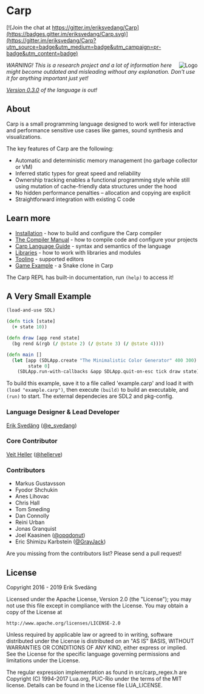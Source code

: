# Carp

[![Join the chat at https://gitter.im/eriksvedang/Carp](https://badges.gitter.im/eriksvedang/Carp.svg)](https://gitter.im/eriksvedang/Carp?utm_source=badge&utm_medium=badge&utm_campaign=pr-badge&utm_content=badge)

<img src="https://github.com/carp-lang/Carp/blob/master/img/carp_logo_300_c.png" alt="Logo" align="right" />

<i>WARNING! This is a research project and a lot of information here might become outdated and misleading without any explanation. Don't use it for anything important just yet!</i>

<i>[Version 0.3.0](https://github.com/carp-lang/Carp/releases/tag/v0.3.0) of the language is out!</i>

## About

Carp is a small programming language designed to work well for interactive and performance sensitive use cases like games, sound synthesis and visualizations.

The key features of Carp are the following:
* Automatic and deterministic memory management (no garbage collector or VM)
* Inferred static types for great speed and reliability
* Ownership tracking enables a functional programming style while still using mutation of cache-friendly data structures under the hood
* No hidden performance penalties – allocation and copying are explicit
* Straightforward integration with existing C code

## Learn more

* [Installation](docs/Install.md) - how to build and configure the Carp compiler
* [The Compiler Manual](docs/Manual.md) - how to compile code and configure your projects
* [Carp Language Guide](docs/LanguageGuide.md) - syntax and semantics of the language
* [Libraries](docs/Libraries.md) - how to work with libraries and modules
* [Tooling](docs/Tooling.md) - supported editors
* [Game Example](examples/reptile.carp) - a Snake clone in Carp

The Carp REPL has built-in documentation, run ```(help)``` to access it!

## A Very Small Example

```clojure
(load-and-use SDL)

(defn tick [state]
  (+ state 10))

(defn draw [app rend state]
  (bg rend &(rgb (/ @state 2) (/ @state 3) (/ @state 4))))

(defn main []
  (let [app (SDLApp.create "The Minimalistic Color Generator" 400 300)
        state 0]
    (SDLApp.run-with-callbacks &app SDLApp.quit-on-esc tick draw state)))
```

To build this example, save it to a file called 'example.carp' and load it with ```(load "example.carp")```, then execute ```(build)``` to build an executable, and ```(run)``` to start. The external dependecies are SDL2 and pkg-config.

### Language Designer & Lead Developer
[Erik Svedäng](http://www.eriksvedang.com) ([@e_svedang](https://twitter.com/e_svedang))

### Core Contributor
[Veit Heller](http://veitheller.de) ([@hellerve](https://github.com/hellerve))

### Contributors
* Markus Gustavsson
* Fyodor Shchukin
* Anes Lihovac
* Chris Hall
* Tom Smeding
* Dan Connolly
* Reini Urban
* Jonas Granquist
* Joel Kaasinen ([@opqdonut](https://github.com/opqdonut))
* Eric Shimizu Karbstein ([@GrayJack](https://github.com/GrayJack))

Are you missing from the contributors list? Please send a pull request!

## License

Copyright 2016 - 2019 Erik Svedäng

Licensed under the Apache License, Version 2.0 (the "License");
you may not use this file except in compliance with the License.
You may obtain a copy of the License at

    http://www.apache.org/licenses/LICENSE-2.0

Unless required by applicable law or agreed to in writing, software
distributed under the License is distributed on an "AS IS" BASIS,
WITHOUT WARRANTIES OR CONDITIONS OF ANY KIND, either express or implied.
See the License for the specific language governing permissions and
limitations under the License.

The regular expression implementation as found in src/carp_regex.h are
Copyright (C) 1994-2017 Lua.org, PUC-Rio under the terms of the MIT license.
Details can be found in the License file LUA_LICENSE.
